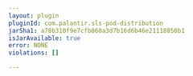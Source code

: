 ```yaml
---
layout: plugin
pluginId: com.palantir.sls-pod-distribution
jarSha1: a78b310f9e7cfb860a3d7b16d6b46e21118850b1
isJarAvailable: true
error: NONE
violations: []

---
```

